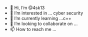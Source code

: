 - 👋 Hi, I’m @4sk13
- 👀 I’m interested in ... cyber security 
- 🌱 I’m currently learning ...c++ 
- 💞️ I’m looking to collaborate on ...
- 📫 How to reach me ...

<!---
4sk13/4sk13 is a ✨ special ✨ repository because its `README.md` (this file) appears on your GitHub profile.
You can click the Preview link to take a look at your changes.
--->
